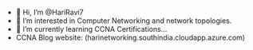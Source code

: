 - 👋 Hi, I’m @HariRavi7
- 👀 I’m interested in Computer Networking and network topologies.
- 🌱 I’m currently learning CCNA Certifications...
-  CCNA Blog website: (harinetworking.southindia.cloudapp.azure.com)

<!---
HariRavi7/HariRavi7 is a ✨ special ✨ repository because its `README.md` (this file) appears on your GitHub profile.
You can click the Preview link to take a look at your changes.
--->
